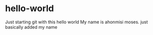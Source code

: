 # hello-world
Just starting git with this hello world
My name is ahonmisi moses. 
just basically added my name
